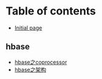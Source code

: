 # Table of contents

* [Initial page](README.md)

## hbase

* [hbase之coprocessor](hbase/hbase-coprocessor.md)
* [hbase之架构](hbase/hbase-frame.md)

